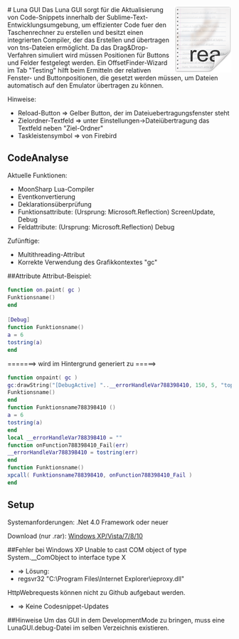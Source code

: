 <img src="icon.png" align="right" />
# Luna GUI
Das Luna GUI sorgt für die Aktualisierung von Code-Snippets innerhalb der Sublime-Text-Entwicklungsumgebung, um effizienter Code 
fuer den Taschenrechner zu erstellen und besitzt einen integrierten Compiler, der das Erstellen und übertragen von tns-Dateien 
ermöglicht.
Da das Drag&Drop-Verfahren simuliert wird müssen Positionen für Buttons und Felder festgelegt werden.
Ein OffsetFinder-Wizard im Tab "Testing" hilft beim Ermitteln der relativen Fenster- und Buttonpositionen, die gesetzt werden müssen,
um Dateien automatisch auf den Emulator übertragen zu können.

Hinweise:
- Reload-Button => Gelber Button, der im Dateiuebertragungsfenster steht
- Zielordner-Textfeld => unter Einstellungen->Dateiübertragung das Textfeld neben "Ziel-Ordner"
- Taskleistensymbol => von Firebird


## CodeAnalyse
Aktuelle Funktionen:
- MoonSharp Lua-Compiler
- Eventkonvertierung
- Deklarationsüberprüfung
- Funktionsattribute: (Ursprung: Microsoft.Reflection) ScreenUpdate, Debug
- Feldattribute: (Ursprung: Microsoft.Reflection) Debug

Zufünftige:
- Multithreading-Attribut
- Korrekte Verwendung des Grafikkontextes "gc"


##Attribute
Attribut-Beispiel:
```lua
function on.paint( gc )
Funktionsname()
end

[Debug]
function Funktionsname()
a = 6
tostring(a)
end
```
=======> wird im Hintergrund generiert zu =====>
```lua
function onpaint( gc )
gc:drawString("[DebugActive] "..__errorHandleVar788398410, 150, 5, "top")
Funktionsname()
end
function Funktionsname788398410 ()
a = 6
tostring(a)
end
local __errorHandleVar788398410 = ""
function onFunction788398410_Fail(err)
__errorHandleVar788398410 = tostring(err)
end
function Funktionsname()
xpcall( Funktionsname788398410, onFunction788398410_Fail )
end
```

## Setup
Systemanforderungen:
.Net 4.0 Framework oder neuer

Download (nur .rar):
[Windows XP/Vista/7/8/10](https://github.com/DanThePman/Luna-GUI/blob/master/Luna%20GUI/bin/x86/)



##Fehler bei Windows XP
Unable to cast COM object of type System.__ComObject to interface type X 
- => Lösung:
- regsvr32 "C:\Program Files\Internet Explorer\ieproxy.dll"

HttpWebrequests können nicht zu Github aufgebaut werden.
- => Keine Codesnippet-Updates

##Hinweise
Um das GUI in dem DevelopmentMode zu bringen, muss eine LunaGUI.debug-Datei im selben Verzeichnis existieren.
